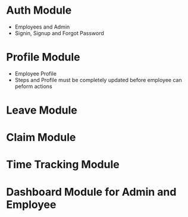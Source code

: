 # Auth Module
- Employees and Admin
- Signin, Signup and Forgot Password

# Profile Module
- Employee Profile
- Steps and Profile must be completely updated before employee can peform actions

# Leave Module
# Claim Module
# Time Tracking Module
# Dashboard Module for Admin and Employee